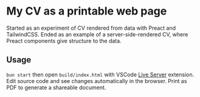# My CV as a printable web page

Started as an experiment of CV rendered from data with Preact and TailwindCSS.
Ended as an example of a server-side-rendered CV, where Preact components give
structure to the data.

## Usage

`bun start` then open `build/index.html` with VSCode
[Live Server](https://marketplace.visualstudio.com/items?itemName=ritwickdey.LiveServer)
extension. Edit source code and see changes automatically in the browser.
Print as PDF to generate a shareable document.

